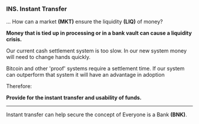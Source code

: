 
### INS. Instant Transfer


... How can a market **(MKT)** ensure the liquidity **(LIQ)** of money?

**Money that is tied up in processing or in a bank vault can cause a liquidity crisis.**

Our current cash settlement system is too slow.  In our new system money will need to change hands quickly.

Bitcoin and other 'proof' systems require a settlement time.  If our system can outperform that system it will have an advantage in adoption


Therefore:

**Provide for the instant transfer and usability of funds.**

----------

Instant transfer can help secure the concept of Everyone is a Bank **(BNK)**.

<div style='display:none;' markdown="1">
\newpage
